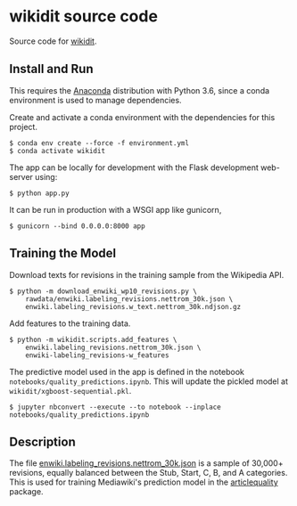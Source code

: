 # wikidit source code

Source code for [wikidit](http://wikidit.jrnold.me).

## Install and Run

This requires the [Anaconda](https://www.anaconda.com/) distribution with Python 3.6, since a conda environment is used to manage dependencies.

Create and activate a conda environment with the dependencies for this project.
```console
$ conda env create --force -f environment.yml
$ conda activate wikidit
```

The app can be locally for development with the Flask development web-server using:
```
$ python app.py
```
It can be run in production with a WSGI app like gunicorn,
```
$ gunicorn --bind 0.0.0.0:8000 app
```

## Training the Model

Download texts for revisions in the training sample from the Wikipedia API.
```console
$ python -m download_enwiki_wp10_revisions.py \
    rawdata/enwiki.labeling_revisions.nettrom_30k.json \
    enwiki.labeling_revisions.w_text.nettrom_30k.ndjson.gz
```

Add features to the training data.
```console
$ python -m wikidit.scripts.add_features \
    enwiki.labeling_revisions.nettrom_30k.json \
    enwiki-labeling_revisions-w_features
```

The predictive model used in the app is defined in the notebook `notebooks/quality_predictions.ipynb`. This will update the pickled model at
`wikidit/xgboost-sequential.pkl`.
```console
$ jupyter nbconvert --execute --to notebook --inplace notebooks/quality_predictions.ipynb
```

## Description

The file [enwiki.labeling_revisions.nettrom_30k.json](https://github.com/wikimedia/articlequality/blob/master/datasets/enwiki.labeling_revisions.nettrom_30k.json)
 is a sample of 30,000+ revisions, equally balanced between
the Stub, Start, C, B, and A categories. This is used for training Mediawiki's prediction model in the
[articlequality](https://github.com/wikimedia/articlequality) package.
